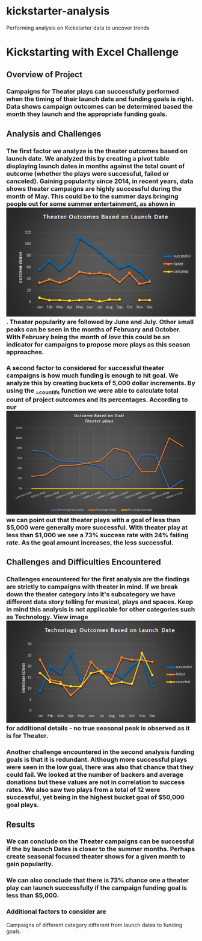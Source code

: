 # kickstarter-analysis
Performing analysis on Kickstarter data to uncover trends
# Kickstarting with Excel Challenge 

## Overview of Project

### Campaigns for Theater plays can successfully performed when the timing of their launch date and funding goals is right. Data shows campaign outcomes can be determined based the month they launch and the appropriate funding goals.

## Analysis and Challenges

### The first factor we analyze is the theater outcomes based on launch date. We analyzed this by creating a pivot table displaying launch dates in months against the total count of outcome (whether the plays were successful, failed or canceled). Gaining popularity since 2014, in recent years, data shows theater campaigns are highly successful during the month of May. This could be to the summer days bringing people out for some summer entertainment, as shown in ![Theater outcomes Based on Launch Date](Theater_Outcomes_vs_Launch.png). Theater popularity are followed by June and July. Other small peaks can be seen in the months of February and October. With February being the month of *love* this could be an indicator for campaigns to propose more plays as this season approaches.

### A second factor to considered for successful theater campaigns is how much funding is enough to hit goal. We analyze this by creating buckets of 5,000 dollar increments. By using the <sub>=countifs</sub> function we were able to calculate total count of project outcomes and its percentages.  According to our ![Outcome based on Goal Chart](Outcomes_vs_Goals.png) we can point out that theater plays with a goal of less than $5,000 were generally more successful. With theater play at less than $1,000 we see a 73% success rate with 24% failing rate. As the goal amount increases, the less successful.

## Challenges and Difficulties Encountered

### Challenges encountered for the first analysis are the findings are strictly to campaigns with theater in mind. If we break down the theater category into it's subcategory we have different data story telling for musical, plays and spaces. Keep in mind this analysis is not applicable for other categories such as Technology. View image ![](Technology_Outcomes_vs_Launch.png) for additional details - no true seasonal peak is observed as it is for Theater.

### Another challenge encountered in the second analysis funding goals is that it is redundant. Although more successful plays were seen in the low goal, there was also that chance that they could fail. We looked at the number of backers and average donations but these values are not in correlation to success rates. We also saw two plays from a total of 12 were successful, yet being in the highest bucket goal of $50,000 goal plays.

## Results

### We can conclude on the Theater campaigns can be successful if the by launch Dates is closer to the summer months. Perhaps create seasonal focused theater shows for a given month to gain popularity. 
### We can also conclude that there is 73% chance one a theater play can launch successfully if the campaign funding goal is less than $5,000.

### Additional factors to consider are 
Campaigns of different category different from launch dates to funding goals.
